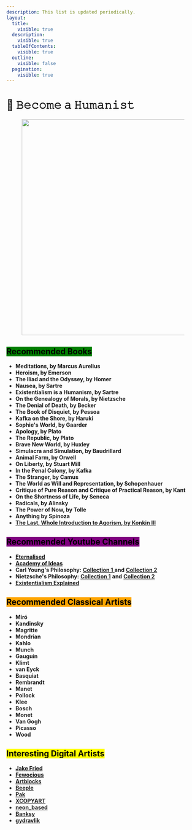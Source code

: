 ```yaml
---
description: This list is updated periodically.
layout:
  title:
    visible: true
  description:
    visible: true
  tableOfContents:
    visible: true
  outline:
    visible: false
  pagination:
    visible: true
---
```


# 🌹 𝙱𝚎𝚌𝚘𝚖𝚎 𝚊 𝙷𝚞𝚖𝚊𝚗𝚒𝚜𝚝

<figure><img src="../../../../../../.gitbook/assets/pexels-btgl-♡-3689633.jpg" alt="" width="563"><figcaption></figcaption></figure>

## <mark style="background-color:green;">Recommended Books</mark>

* **Meditations, by Marcus Aurelius**
* **Heroism, by Emerson**
* **The Iliad and the Odyssey, by Homer**
* **Nausea, by Sartre**
* **Existentialism is a Humanism, by Sartre**
* **On the Genealogy of Morals, by Nietzsche**
* **The Denial of Death, by Becker**
* **The Book of Disquiet, by Pessoa**
* **Kafka on the Shore, by Haruki**
* **Sophie's World, by Gaarder**
* **Apology, by Plato**
* **The Republic, by Plato**
* **Brave New World, by Huxley**
* **Simulacra and Simulation, by Baudrillard**
* **Animal Farm, by Orwell**
* **On Liberty, by Stuart Mill**
* **In the Penal Colony, by Kafka**
* **The Stranger, by Camus**
* **The World as Will and Representation, by Schopenhauer**
* **Critique of Pure Reason and Critique of Practical Reason, by Kant**
* **On the Shortness of Life, by Seneca**
* **Radicals, by Alinsky**
* **The Power of Now, by Tolle**
* **Anything by Spinoza**
* [**The Last, Whole Introduction to Agorism, by Konkin III**](https://theanarchistlibrary.org/library/samuel-edward-konkin-iii-the-last-whole-introduction-to-agorism)

## <mark style="background-color:purple;">Recommended Youtube Channels</mark>

* [**Eternalised**](https://www.youtube.com/@Eternalised)
* [**Academy of Ideas**](https://www.youtube.com/@academyofideas)
* **Carl Young's Philosophy:** [**Collection 1** ](https://www.youtube.com/playlist?list=PL_0I7-kEnl0a-LIJt0jzonLLufyjRGje6)**and** [**Collection 2**](https://www.youtube.com/playlist?list=PLAYxecbGotUz1tjZlymlSc30aENg_S0Xp)
* **Nietzsche's Philosophy:** [**Collection 1**](https://www.youtube.com/playlist?list=PL_0I7-kEnl0Zl6FCbMY6dadEFg5iQ516w) **and** [**Collection 2**](https://www.youtube.com/playlist?list=PLAYxecbGotUyqiNRXY_VrUvF952rLmyNl)
* [**Existentialism Explained**](https://www.youtube.com/playlist?list=PL_0I7-kEnl0Y_3uTzJ-j-Hqk2Memvivkg)

## <mark style="background-color:orange;">Recommended Classical Artists</mark>

* **Miró**
* **Kandinsky**
* **Magritte**
* **Mondrian**
* **Kahlo**
* **Munch**
* **Gauguin**
* **Klimt**
* **van Eyck**
* **Basquiat**
* **Rembrandt**
* **Manet**
* **Pollock**
* **Klee**
* **Bosch**
* **Monet**
* **Van Gogh**
* **Picasso**
* **Wood**

## <mark style="background-color:yellow;">Interesting Digital Artists</mark>

* [**Jake Fried**](http://inkwood.net/)
* [**Fewocious**](https://twitter.com/fewocious)
* [**Artblocks**](https://twitter.com/artblocks_io)
* [**Beeple**](https://twitter.com/beeple)
* [**Pak**](https://twitter.com/muratpak)
* [**XCOPYART**](https://twitter.com/XCOPYART)
* [**neon\_based**](https://twitter.com/neon_based)
* [**Banksy**](https://www.banksy.co.uk/)
* [**gydravlik**](https://gydravlik.art/)
